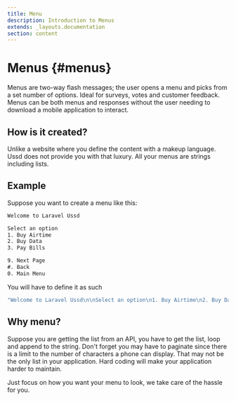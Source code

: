 ```yaml
---
title: Menu
description: Introduction to Menus
extends: _layouts.documentation
section: content
---
```

# Menus {#menus}

Menus are two-way flash messages; the user opens a menu and picks from a set number of options. Ideal for surveys, votes and customer feedback. Menus can be both menus and responses without the user needing to download a mobile application to interact.

## How is it created?

Unlike a website where you define the content with a makeup language. Ussd does not provide you with that luxury. All your menus are strings including lists.

## Example

Suppose you want to create a menu like this:

```txt
Welcome to Laravel Ussd

Select an option
1. Buy Airtime
2. Buy Data
3. Pay Bills

9. Next Page
#. Back
0. Main Menu
```

You will have to define it as such

```php
"Welcome to Laravel Ussd\n\nSelect an option\n1. Buy Airtime\n2. Buy Data\n3. Pay Bills\n\n9. Next Page\n#.Back\n0. Main Menu"
```

## Why menu?

Suppose you are getting the list from an API, you have to get the list, loop and append to the string. Don't forget you may have to paginate since there is a limit to the number of characters a phone can display. That may not be the only list in your application. Hard coding will make your application harder to maintain.

Just focus on how you want your menu to look, we take care of the hassle for you.
